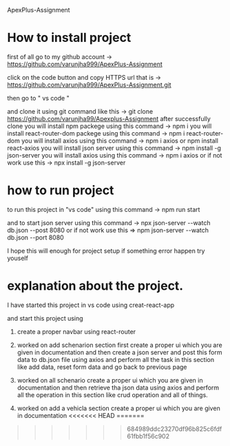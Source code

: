 ApexPlus-Assignment

# How to install project
 
 first of all go to my github account  ->    https://github.com/varunjha999/ApexPlus-Assignment

 click on the code button and copy HTTPS url 
 that is ->     https://github.com/varunjha999/ApexPlus-Assignment.git

 then go to " vs code " 

 and clone it using git command like this ->   git clone  https://github.com/varunjha99/Apexplus-Assignment
 after successfully clone you will install npm packege using this command ->   npm i
 you will install react-router-dom packege using this command -> npm i react-router-dom 
 you will install axios using this command ->  npm i axios    or    npm install react-axios
 you will install json server using this command -> npm install -g json-server
 you will install axios using this command ->  npm i axios
     or if not work use this -> npx install -g json-server

# how to run project 

to run this project in "vs code" 
using this command ->  npm run start

and to start json server using this command -> npx json-server --watch db.json --post 8080
 or if not work use this  =>  npm json-server --watch db.json --port 8080


I hope this will enough for project setup 
if something error happen try youself

#  explanation about the project.

 I have started this project in vs code using creat-react-app

 and start this project using 

 1.  create a proper navbar using react-router 

 2.  worked on add schenarion section first create a proper ui which you are given in documentation and then create a json server and 
     post this form data to db.json file using axios and perform all the task in this section like add data, reset form data and go back to previous page

3.   worked on all schenario create a proper ui which you are given in documentation and then retrieve tha json data using axios and
     perform all the operation in this section like crud operation and all of things.

4.  worked on add a vehicla section create a proper ui which you are given in documentation 
<<<<<<< HEAD
=======

>>>>>>> 684989ddc23270df96b825c6fdf61fbb1f56c902
